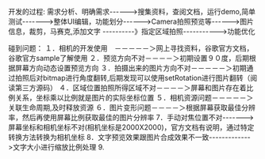 开发的过程:
    需求分析、明确需求------>搜集资料，查阅文档，运行demo,简单测试------->整体UI编辑，功能划分------>Camera拍照预览等------>图片信息，裁剪，马赛克,添加文字
    ----------》指定区域拍照----------->功能优化


碰到问题：
    １．相机的开发使用　－－－－－＞网上寻找资料，谷歌官方文档，谷歌官方sample了解使用
    ２．预览方向不对－－－－＞初期设置９０度，后期根据屏幕方向动态设置预览方向
    ３．拍摄出来的图片方向不对－－－－－＞初期通过拍照后对bitmap进行角度翻转,后期发现可以使用setRotation进行图片翻转（阅读第三方源码）
    ４．区域位置拍照所得区域不对－－－－＞屏幕和图片存在着比例关系，坐标乘以比例就是图片的实际坐标位置
    ５．相机资源问题－－－－－＞关联生命周期,及时释放资源
    ６．图片变形问题－－－－＞根据屏幕获取最佳分辨率，然后再使用屏幕比例获取最佳的图片分辨率
     7．手动对焦位置不对------->屏幕坐标和相机坐标不对(相机坐标是2000X2000)，官方文档有说明，通过特定转换方法转换为相机坐标
     8．文字预览效果跟图片合成效果不一致------------->文字大小进行缩放比例处理
     9.